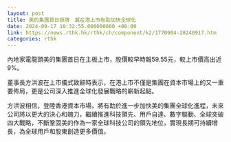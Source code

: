 ```yaml
---
layout: post
title: 美的集團首日掛牌　冀在港上市有助加快全球化
date: 2024-09-17 10:32:55.000000000 +08:00
link: https://news.rthk.hk/rthk/ch/component/k2/1770904-20240917.htm
categories: rthk
---
```


內地家電龍頭美的集團首日在主板上市，股價較早時報59.55元，較上市價高出近9%。

董事長方洪波在上市儀式致辭時表示，在港上市不僅是集團在資本市場上的又一重要佈局，更是公司深入推進全球化發展戰略的嶄新起點。

方洪波相信，登陸香港資本市場，將有助於進一步加快美的集團全球化進程，未來公司將以更大的決心和魄力，繼續推進科技領先、用戶自達、數字驅動、全球突破四大戰略，不斷鞏固美的作為一家全球科技公司的領先地位，實現長期可持續增長，為全球用戶和股東創造更多價值。
